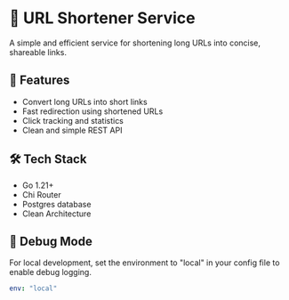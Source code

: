 # 🔗 URL Shortener Service

A simple and efficient service for shortening long URLs into concise, shareable links.

## 🚀 Features

- Convert long URLs into short links
- Fast redirection using shortened URLs
- Click tracking and statistics
- Clean and simple REST API

## 🛠 Tech Stack

- Go 1.21+
- Chi Router
- Postgres database
- Clean Architecture

## 🐛 Debug Mode

For local development, set the environment to "local" in your config file to enable debug logging.

```yaml
env: "local"
```